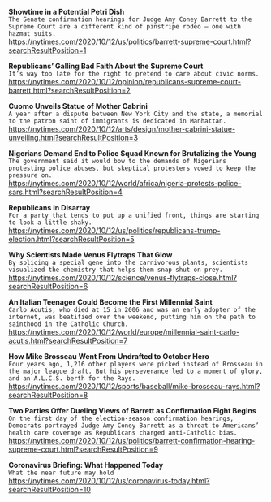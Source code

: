 **Showtime in a Potential Petri Dish**\
`The Senate confirmation hearings for Judge Amy Coney Barrett to the Supreme Court are a different kind of pinstripe rodeo — one with hazmat suits.`\
https://nytimes.com/2020/10/12/us/politics/barrett-supreme-court.html?searchResultPosition=1

**Republicans’ Galling Bad Faith About the Supreme Court**\
`It’s way too late for the right to pretend to care about civic norms.`\
https://nytimes.com/2020/10/12/opinion/republicans-supreme-court-barrett.html?searchResultPosition=2

**Cuomo Unveils Statue of Mother Cabrini**\
`A year after a dispute between New York City and the state, a memorial to the patron saint of immigrants is dedicated in Manhattan.`\
https://nytimes.com/2020/10/12/arts/design/mother-cabrini-statue-unveiling.html?searchResultPosition=3

**Nigerians Demand End to Police Squad Known for Brutalizing the Young**\
`The government said it would bow to the demands of Nigerians protesting police abuses, but skeptical protesters vowed to keep the pressure on.`\
https://nytimes.com/2020/10/12/world/africa/nigeria-protests-police-sars.html?searchResultPosition=4

**Republicans in Disarray**\
`For a party that tends to put up a unified front, things are starting to look a little shaky.`\
https://nytimes.com/2020/10/12/us/politics/republicans-trump-election.html?searchResultPosition=5

**Why Scientists Made Venus Flytraps That Glow**\
`By splicing a special gene into the carnivorous plants, scientists visualized the chemistry that helps them snap shut on prey.`\
https://nytimes.com/2020/10/12/science/venus-flytraps-close.html?searchResultPosition=6

**An Italian Teenager Could Become the First Millennial Saint**\
`Carlo Acutis, who died at 15 in 2006 and was an early adopter of the internet, was beatified over the weekend, putting him on the path to sainthood in the Catholic Church.`\
https://nytimes.com/2020/10/12/world/europe/millennial-saint-carlo-acutis.html?searchResultPosition=7

**How Mike Brosseau Went From Undrafted to October Hero**\
`Four years ago, 1,216 other players were picked instead of Brosseau in the major league draft. But his perseverance led to a moment of glory, and an A.L.C.S. berth for the Rays.`\
https://nytimes.com/2020/10/12/sports/baseball/mike-brosseau-rays.html?searchResultPosition=8

**Two Parties Offer Dueling Views of Barrett as Confirmation Fight Begins**\
`On the first day of the election-season confirmation hearings, Democrats portrayed Judge Amy Coney Barrett as a threat to Americans’ health care coverage as Republicans charged anti-Catholic bias.`\
https://nytimes.com/2020/10/12/us/politics/barrett-confirmation-hearing-supreme-court.html?searchResultPosition=9

**Coronavirus Briefing: What Happened Today**\
`What the near future may hold`\
https://nytimes.com/2020/10/12/us/coronavirus-today.html?searchResultPosition=10

